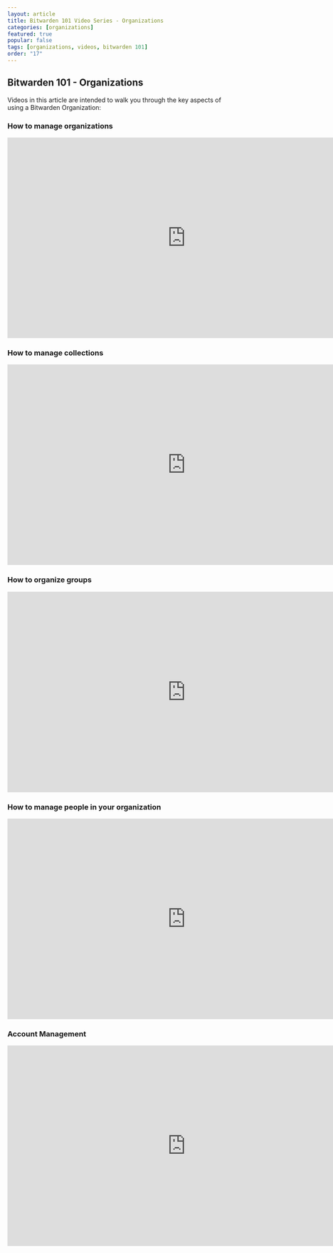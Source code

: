 ```yaml
---
layout: article
title: Bitwarden 101 Video Series - Organizations
categories: [organizations]
featured: true
popular: false
tags: [organizations, videos, bitwarden 101]
order: "17"
---
```


## Bitwarden 101 - Organizations

Videos in this article are intended to walk you through the key aspects of using a Bitwarden Organization:

### How to manage organizations
<iframe class="embed-responsive" width="800" height="450" src="https://www.youtube.com/embed/2qJYi_xDTIE" frameborder="0" allow="accelerometer; autoplay; encrypted-media; gyroscope; picture-in-picture" allowfullscreen></iframe>

### How to manage collections

<iframe class="embed-responsive" width="800" height="450" src="https://www.youtube.com/embed/oTRnpuDbaNc" frameborder="0" allow="accelerometer; autoplay; encrypted-media; gyroscope; picture-in-picture" allowfullscreen></iframe>

### How to organize groups

<iframe class="embed-responsive" width="800" height="450" src="https://www.youtube.com/embed/KF0AN-P2qfU" frameborder="0" allow="accelerometer; autoplay; encrypted-media; gyroscope; picture-in-picture" allowfullscreen></iframe>

### How to manage people in your organization

<iframe class="embed-responsive" width="800" height="450" src="https://www.youtube.com/embed/fiR6sqJ_N58" frameborder="0" allow="accelerometer; autoplay; encrypted-media; gyroscope; picture-in-picture" allowfullscreen></iframe>

### Account Management

<iframe class="embed-responsive" width="800" height="450" src="https://www.youtube.com/embed/eZZOSkr9PV0" frameborder="0" allow="accelerometer; autoplay; encrypted-media; gyroscope; picture-in-picture" allowfullscreen></iframe>

